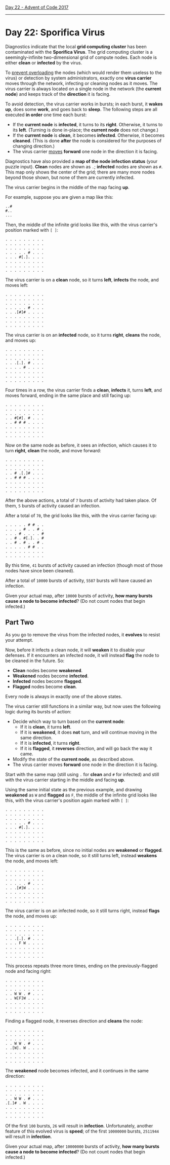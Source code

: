 [Day 22 - Advent of Code 2017](http://adventofcode.com/2017/day/22)

---

# Day 22: Sporifica Virus

Diagnostics indicate that the local **grid computing cluster** has been contaminated with the **Sporifica Virus**. The grid computing cluster is a seemingly-infinite two-dimensional grid of compute nodes. Each node is either **clean** or **infected** by the virus.

To [prevent overloading](https://en.wikipedia.org/wiki/Morris_worm#The_mistake) the nodes (which would render them useless to the virus) or detection by system administrators, exactly one **virus carrier** moves through the network, infecting or cleaning nodes as it moves. The virus carrier is always located on a single node in the network (the **current node**) and keeps track of the **direction** it is facing.

To avoid detection, the virus carrier works in bursts; in each burst, it **wakes up**, does some **work**, and goes back to **sleep**. The following steps are all executed **in order** one time each burst:

- If the **current node** is **infected**, it turns to its **right**. Otherwise, it turns to its **left**. (Turning is done in-place; the **current node** does not change.)
- If the **current node** is **clean**, it becomes **infected**. Otherwise, it becomes **cleaned**. (This is done **after** the node is considered for the purposes of changing direction.)
- The virus carrier [moves](https://www.youtube.com/watch?v=2vj37yeQQHg) **forward** one node in the direction it is facing.

Diagnostics have also provided a **map of the node infection status** (your puzzle input). **Clean** nodes are shown as `.`; **infected** nodes are shown as `#`. This map only shows the center of the grid; there are many more nodes beyond those shown, but none of them are currently infected.

The virus carrier begins in the middle of the map facing **up**.

For example, suppose you are given a map like this:

    ..#
    #..
    ...

Then, the middle of the infinite grid looks like this, with the virus carrier's position marked with `[ ]`:

    . . . . . . . . .
    . . . . . . . . .
    . . . . . . . . .
    . . . . . # . . .
    . . . #[.]. . . .
    . . . . . . . . .
    . . . . . . . . .
    . . . . . . . . .

The virus carrier is on a **clean** node, so it turns **left**, **infects** the node, and moves left:

    . . . . . . . . .
    . . . . . . . . .
    . . . . . . . . .
    . . . . . # . . .
    . . .[#]# . . . .
    . . . . . . . . .
    . . . . . . . . .
    . . . . . . . . .

The virus carrier is on an **infected** node, so it turns **right**, **cleans** the node, and moves up:

    . . . . . . . . .
    . . . . . . . . .
    . . . . . . . . .
    . . .[.]. # . . .
    . . . . # . . . .
    . . . . . . . . .
    . . . . . . . . .
    . . . . . . . . .

Four times in a row, the virus carrier finds a **clean**, **infects** it, turns **left**, and moves forward, ending in the same place and still facing up:

    . . . . . . . . .
    . . . . . . . . .
    . . . . . . . . .
    . . #[#]. # . . .
    . . # # # . . . .
    . . . . . . . . .
    . . . . . . . . .
    . . . . . . . . .

Now on the same node as before, it sees an infection, which causes it to turn **right**, **clean** the node, and move forward:

    . . . . . . . . .
    . . . . . . . . .
    . . . . . . . . .
    . . # .[.]# . . .
    . . # # # . . . .
    . . . . . . . . .
    . . . . . . . . .
    . . . . . . . . .

After the above actions, a total of `7` bursts of activity had taken place. Of them, `5` bursts of activity caused an infection.

After a total of `70`, the grid looks like this, with the virus carrier facing up:

    . . . . . # # . .
    . . . . # . . # .
    . . . # . . . . #
    . . # . #[.]. . #
    . . # . # . . # .
    . . . . . # # . .
    . . . . . . . . .
    . . . . . . . . .

By this time, `41` bursts of activity caused an infection (though most of those nodes have since been cleaned).

After a total of `10000` bursts of activity, `5587` bursts will have caused an infection.

Given your actual map, after `10000` bursts of activity, **how many bursts cause a node to become infected**? (Do not count nodes that begin infected.)

## Part Two

As you go to remove the virus from the infected nodes, it **evolves** to resist your attempt.

Now, before it infects a clean node, it will **weaken** it to disable your defenses. If it encounters an infected node, it will instead **flag** the node to be cleaned in the future. So:

- **Clean** nodes become **weakened**.
- **Weakened** nodes become **infected**.
- **Infected** nodes become **flagged**.
- **Flagged** nodes become **clean**.

Every node is always in exactly one of the above states.

The virus carrier still functions in a similar way, but now uses the following logic during its bursts of action:

- Decide which way to turn based on the **current node**:
  - If it is **clean**, it turns **left**.
  - If it is **weakened**, it does **not** turn, and will continue moving in the same direction.
  - If it is **infected**, it turns **right**.
  - If it is **flagged**, it **reverses** direction, and will go back the way it came.
- Modify the state of the **current node**, as described above.
- The virus carrier moves **forward** one node in the direction it is facing.

Start with the same map (still using `.` for **clean** and `#` for infected) and still with the virus carrier starting in the middle and facing **up**.

Using the same initial state as the previous example, and drawing **weakened** as `W` and **flagged** as `F`, the middle of the infinite grid looks like this, with the virus carrier's position again marked with `[ ]`:

    . . . . . . . . .
    . . . . . . . . .
    . . . . . . . . .
    . . . . . # . . .
    . . . #[.]. . . .
    . . . . . . . . .
    . . . . . . . . .
    . . . . . . . . .

This is the same as before, since no initial nodes are **weakened** or **flagged**. The virus carrier is on a clean node, so it still turns left, instead **weakens** the node, and moves left:

    . . . . . . . . .
    . . . . . . . . .
    . . . . . . . . .
    . . . . . # . . .
    . . .[#]W . . . .
    . . . . . . . . .
    . . . . . . . . .
    . . . . . . . . .

The virus carrier is on an infected node, so it still turns right, instead **flags** the node, and moves up:

    . . . . . . . . .
    . . . . . . . . .
    . . . . . . . . .
    . . .[.]. # . . .
    . . . F W . . . .
    . . . . . . . . .
    . . . . . . . . .
    . . . . . . . . .

This process repeats three more times, ending on the previously-flagged node and facing right:

    . . . . . . . . .
    . . . . . . . . .
    . . . . . . . . .
    . . W W . # . . .
    . . W[F]W . . . .
    . . . . . . . . .
    . . . . . . . . .
    . . . . . . . . .

Finding a flagged node, it reverses direction and **cleans** the node:

    . . . . . . . . .
    . . . . . . . . .
    . . . . . . . . .
    . . W W . # . . .
    . .[W]. W . . . .
    . . . . . . . . .
    . . . . . . . . .
    . . . . . . . . .

The **weakened** node becomes infected, and it continues in the same direction:

    . . . . . . . . .
    . . . . . . . . .
    . . . . . . . . .
    . . W W . # . . .
    .[.]# . W . . . .
    . . . . . . . . .
    . . . . . . . . .
    . . . . . . . . .

Of the first `100` bursts, `26` will result in **infection**. Unfortunately, another feature of this evolved virus is **speed**; of the first `10000000` bursts, `2511944` will result in **infection**.

Given your actual map, after `10000000` bursts of activity, **how many bursts cause a node to become infected**? (Do not count nodes that begin infected.)
